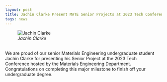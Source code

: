 ```yaml
---
layout: post
title: Jachin Clarke Present MATE Senior Projects at 2023 Tech Conference
tags: news
---
```


<figure>
  <img src="https://lesliehamachi.github.io/images/Jachin_Clarke.jpg" alt="Jachin Clarke" title="Jachin Clarke">
  <figcaption><em>Jachin Clarke</em></figcaption>
</figure>  
<br>
We are proud of our senior Materials Engineering undergraduate student Jachin Clarke for presenting his Senior Project at the 2023 Tech Conference hosted by the Materials Engineering Department. Congratulations on completing this major milestone to finish off your undergraduate degree.
